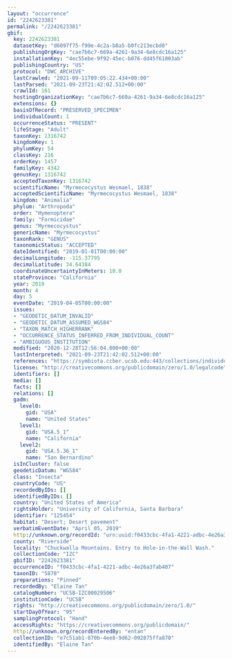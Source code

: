 ```yaml
---
layout: "occurrence"
id: "2242623381"
permalink: "/2242623381"
gbif:
  key: 2242623381
  datasetKey: "d6097f75-f99e-4c2a-b8a5-b0fc213ecbd0"
  publishingOrgKey: "cae7b6c7-669a-4261-9a34-6e8cdc16a125"
  installationKey: "4ec55ebe-9f92-45ec-b076-dd45f61003ab"
  publishingCountry: "US"
  protocol: "DWC_ARCHIVE"
  lastCrawled: "2021-09-11T09:05:22.434+00:00"
  lastParsed: "2021-09-23T21:42:02.512+00:00"
  crawlId: 161
  hostingOrganizationKey: "cae7b6c7-669a-4261-9a34-6e8cdc16a125"
  extensions: {}
  basisOfRecord: "PRESERVED_SPECIMEN"
  individualCount: 1
  occurrenceStatus: "PRESENT"
  lifeStage: "Adult"
  taxonKey: 1316742
  kingdomKey: 1
  phylumKey: 54
  classKey: 216
  orderKey: 1457
  familyKey: 4342
  genusKey: 1316742
  acceptedTaxonKey: 1316742
  scientificName: "Myrmecocystus Wesmael, 1838"
  acceptedScientificName: "Myrmecocystus Wesmael, 1838"
  kingdom: "Animalia"
  phylum: "Arthropoda"
  order: "Hymenoptera"
  family: "Formicidae"
  genus: "Myrmecocystus"
  genericName: "Myrmecocystus"
  taxonRank: "GENUS"
  taxonomicStatus: "ACCEPTED"
  dateIdentified: "2019-01-01T00:00:00"
  decimalLongitude: -115.37795
  decimalLatitude: 34.64384
  coordinateUncertaintyInMeters: 10.0
  stateProvince: "California"
  year: 2019
  month: 4
  day: 5
  eventDate: "2019-04-05T00:00:00"
  issues:
  - "GEODETIC_DATUM_INVALID"
  - "GEODETIC_DATUM_ASSUMED_WGS84"
  - "TAXON_MATCH_HIGHERRANK"
  - "OCCURRENCE_STATUS_INFERRED_FROM_INDIVIDUAL_COUNT"
  - "AMBIGUOUS_INSTITUTION"
  modified: "2020-12-28T12:56:04.000+00:00"
  lastInterpreted: "2021-09-23T21:42:02.512+00:00"
  references: "https://symbiota.ccber.ucsb.edu:443/collections/individual/index.php?occid=125454"
  license: "http://creativecommons.org/publicdomain/zero/1.0/legalcode"
  identifiers: []
  media: []
  facts: []
  relations: []
  gadm:
    level0:
      gid: "USA"
      name: "United States"
    level1:
      gid: "USA.5_1"
      name: "California"
    level2:
      gid: "USA.5.36_1"
      name: "San Bernardino"
  isInCluster: false
  geodeticDatum: "WGS84"
  class: "Insecta"
  countryCode: "US"
  recordedByIDs: []
  identifiedByIDs: []
  country: "United States of America"
  rightsHolder: "University of California, Santa Barbara"
  identifier: "125454"
  habitat: "Desert; Desert pavement"
  verbatimEventDate: "April 05, 2019"
  http://unknown.org/recordId: "urn:uuid:f0433cbc-4fa1-4221-adbc-4e26a3fab407"
  county: "Riverside"
  locality: "Chuckwalla Mountains. Entry to Hole-in-the-Wall Wash."
  collectionCode: "IZC"
  gbifID: "2242623381"
  occurrenceID: "f0433cbc-4fa1-4221-adbc-4e26a3fab407"
  taxonID: "5878"
  preparations: "Pinned"
  recordedBy: "Elaine Tan"
  catalogNumber: "UCSB-IZC00029506"
  institutionCode: "UCSB"
  rights: "http://creativecommons.org/publicdomain/zero/1.0/"
  startDayOfYear: "95"
  samplingProtocol: "Hand"
  accessRights: "https://creativecommons.org/publicdomain/"
  http://unknown.org/recordEnteredBy: "entan"
  collectionID: "e7c51ab1-870b-4ee8-9d62-092875ffa870"
  identifiedBy: "Elaine Tan"
---
```

